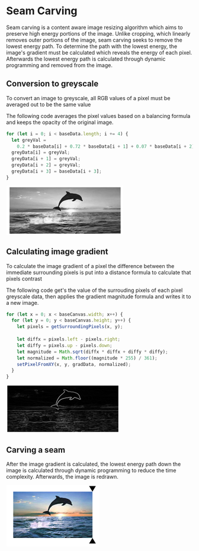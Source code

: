 # Seam Carving
Seam carving is a content aware image resizing algorithm which aims to
preserve high energy portions of the image. Unlike cropping, which
linearly removes outer portions of the image, seam carving seeks to
remove the lowest energy path. To determine the path with the lowest
energy, the image's gradient must be calculated which reveals the
energy of each pixel. Afterwards the lowest energy path is calculated
through dynamic programming and removed from the image.

## Conversion to greyscale
To convert an image to greyscale, all RGB values of a pixel must be averaged out to be the same value

The following code averages the pixel values based on a balancing formula and keeps the opacity of the original image.
```js
for (let i = 0; i < baseData.length; i += 4) {
  let greyVal =
    0.2 * baseData[i] + 0.72 * baseData[i + 1] + 0.07 * baseData[i + 2];
  greyData[i] = greyVal;
  greyData[i + 1] = greyVal;
  greyData[i + 2] = greyVal;
  greyData[i + 3] = baseData[i + 3];
}
```

![greyscale](dist/img/rm_grey.png)

## Calculating image gradient
To calculate the image gradient of a pixel the difference between the immediate surrounding pixels is put into a distance formula to calculate that pixels contrast

The following code get's the value of the surrouding pixels of each pixel greyscale data, then applies the gradient magnitude formula and writes it to a new image.
```js
for (let x = 0; x < baseCanvas.width; x++) {
  for (let y = 0; y < baseCanvas.height; y++) {
    let pixels = getSurroundingPixels(x, y);

    let diffx = pixels.left - pixels.right;
    let diffy = pixels.up - pixels.down;
    let magnitude = Math.sqrt(diffx * diffx + diffy * diffy);
    let normalized = Math.floor((magnitude * 255) / 361);
    setPixelFromXY(x, y, gradData, normalized);
  }
}
```
![gradient](dist/img/rm_gradient.png)

## Carving a seam
After the image gradient is calculated, the lowest energy path down the image is calculated through dynamic programming to reduce the time complexity. Afterwards, the image is redrawn.

![carved](dist/img/rm_shrunk.png)
